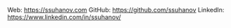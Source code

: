 Web: https://ssuhanov.com
GitHub: https://github.com/ssuhanov
LinkedIn: https://www.linkedin.com/in/ssuhanov/
